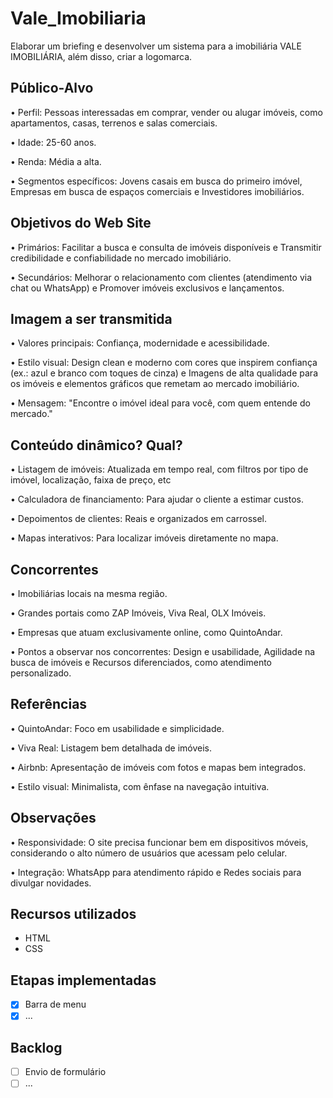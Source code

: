 # Vale_Imobiliaria
Elaborar um briefing e desenvolver um sistema para a imobiliária VALE IMOBILIÁRIA, além disso, criar a logomarca.


## Público-Alvo
• Perfil: Pessoas interessadas em comprar, vender ou alugar imóveis, como apartamentos, casas, terrenos e salas comerciais.

• Idade: 25-60 anos. 

• Renda: Média a alta.

• Segmentos específicos: Jovens casais em busca do primeiro imóvel, Empresas em busca de espaços comerciais e Investidores imobiliários.

## Objetivos do Web Site

• Primários: Facilitar a busca e consulta de imóveis disponíveis e Transmitir credibilidade e confiabilidade no mercado imobiliário.

• Secundários: Melhorar o relacionamento com clientes (atendimento via chat ou WhatsApp) e Promover imóveis exclusivos e lançamentos.

## Imagem a ser transmitida

• Valores principais: Confiança, modernidade e acessibilidade.

• Estilo visual: Design clean e moderno com cores que inspirem confiança (ex.: azul e branco com toques de cinza) e Imagens de alta qualidade para os imóveis e elementos gráficos que remetam ao mercado imobiliário.

• Mensagem: "Encontre o imóvel ideal para você, com quem entende do mercado."

## Conteúdo dinâmico? Qual?

• Listagem de imóveis: Atualizada em tempo real, com filtros por tipo de imóvel, localização, faixa de preço, etc

• Calculadora de financiamento: Para ajudar o cliente a estimar custos.

• Depoimentos de clientes: Reais e organizados em carrossel.

• Mapas interativos: Para localizar imóveis diretamente no mapa.

## Concorrentes

• Imobiliárias locais na mesma região.

• Grandes portais como ZAP Imóveis, Viva Real, OLX Imóveis.

• Empresas que atuam exclusivamente online, como QuintoAndar.

• Pontos a observar nos concorrentes: Design e usabilidade, Agilidade na busca de imóveis e Recursos diferenciados, como atendimento personalizado.

## Referências

• QuintoAndar: Foco em usabilidade e simplicidade.

• Viva Real: Listagem bem detalhada de imóveis.

• Airbnb: Apresentação de imóveis com fotos e mapas bem integrados.

• Estilo visual: Minimalista, com ênfase na navegação intuitiva.

## Observações

• Responsividade: O site precisa funcionar bem em dispositivos móveis, considerando o alto número de usuários que acessam pelo celular.

• Integração: WhatsApp para atendimento rápido e Redes sociais para divulgar novidades.


## Recursos utilizados
- HTML
- CSS
  
## Etapas implementadas
- [x] Barra de menu
- [x] ...
## Backlog
- [ ] Envio de formulário
- [ ] ...
